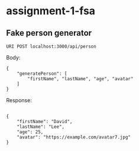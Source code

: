 # assignment-1-fsa

## Fake person generator

`URI POST localhost:3000/api/person`

Body:

```
{
	"generatePerson": [
		"firstName", "lastName", "age", "avatar"
	]
}

```

Response:

```

{
	"firstName": "David",
	"lastName": "Lee",
	"age": 25,
	"avatar": "https://example.com/avatar7.jpg"
}

```

